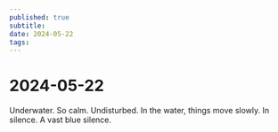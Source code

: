 ```yaml
---
published: true
subtitle: 
date: 2024-05-22
tags: 
---
```


# 2024-05-22

Underwater. So calm. Undisturbed. In the water, things move slowly. In silence. A vast blue silence.